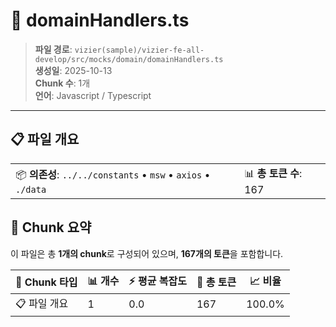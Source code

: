 # 📄 domainHandlers.ts

> **파일 경로**: `vizier(sample)/vizier-fe-all-develop/src/mocks/domain/domainHandlers.ts`  
> **생성일**: 2025-10-13  
> **Chunk 수**: 1개  
> **언어**: Javascript / Typescript
---


## 📋 파일 개요

| | |
|--|--|
| 📦 **의존성**: `../../constants` • `msw` • `axios` • `./data` | 📊 **총 토큰 수**: 167 |






## 🧩 Chunk 요약

이 파일은 총 **1개의 chunk**로 구성되어 있으며, **167개의 토큰**을 포함합니다.

| 🧩 Chunk 타입 | 📊 개수 | ⚡ 평균 복잡도 | 📝 총 토큰 | 📈 비율 |
|---------------|--------|-------------|----------|--------|
| 📋 파일 개요 | 1 | 0.0 | 167 | 100.0% |

